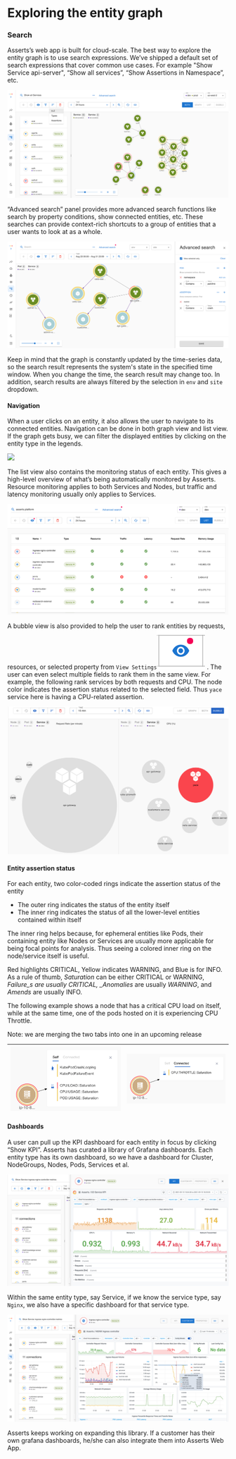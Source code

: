 # Exploring the entity graph

### Search

Asserts’s web app is built for cloud-scale. The best way to explore the entity graph is to use search expressions. We’ve shipped a default set of search expressions that cover common use cases. For example "Show Service api-server", “Show all services”, “Show Assertions in Namespace”, etc.

![](../.gitbook/assets/screen-shot-2021-09-21-at-8.54.42-pm.png)

“Advanced search” panel provides more advanced search functions like search by property conditions, show connected entities, etc. These searches can provide context-rich shortcuts to a group of entities that a user wants to look at as a whole.

![](../.gitbook/assets/screen-shot-2021-09-21-at-8.32.21-pm.png)

Keep in mind that the graph is constantly updated by the time-series data, so the search result represents the system's state in the specified time window. When you change the time, the search result may change too. In addition, search results are always filtered by the selection in `env` and `site` dropdown.

#### Navigation <a id="HowAssertsWorks(WIP)-Navigation"></a>

When a user clicks on an entity, it also allows the user to navigate to its connected entities. Navigation can be done in both graph view and list view. If the graph gets busy, we can filter the displayed entities by clicking on the entity type in the legends.

![](../.gitbook/assets/navigation%20%283%29%20%283%29.gif)

The list view also contains the monitoring status of each entity. This gives a high-level overview of what’s being automatically monitored by Asserts. Resource monitoring applies to both Services and Nodes, but traffic and latency monitoring usually only applies to Services.

![](../.gitbook/assets/screen-shot-2021-09-22-at-12.44.28-am.png)

A bubble view is also provided to help the user to rank entities by requests, resources, or selected property  from `View Settings`![](../.gitbook/assets/screen-shot-2021-09-22-at-1.31.16-am.png) . The user can even select multiple fields to rank them in the same view. For example, the following rank services by both requests and CPU. The node color indicates the assertion status related to the selected field. Thus `yace` service here is having a CPU-related assertion.

![](../.gitbook/assets/1567621144%20%281%29%20%282%29%20%283%29%20%283%29.png)

#### Entity assertion status <a id="HowAssertsWorks(WIP)-Entityassertionstatus"></a>

For each entity, two color-coded rings indicate the assertion status of the entity

* The outer ring indicates the status of the entity itself
* The inner ring indicates the status of all the lower-level entities contained within itself

The inner ring helps because, for ephemeral entities like Pods, their containing entity like Nodes or Services are usually more applicable for being focal points for analysis. Thus seeing a colored inner ring on the node/service itself is useful.

Red highlights CRITICAL, Yellow indicates WARNING, and Blue is for INFO. As a rule of thumb, _Saturation_ can be either CRITICAL or WARNING, _Failure\_s are usually CRITICAL, \_Anomalies_ are usually _WARNING_, and _Amends_ are usually INFO.

The following example shows a node that has a critical CPU load on itself, while at the same time, one of the pods hosted on it is experiencing CPU Throttle.

Note: we are merging the two tabs into one in an upcoming release

| ![](../.gitbook/assets/1562017793%20%281%29%20%281%29.png) | ![](../.gitbook/assets/1562050561.png) |
| :--- | :--- |


#### Dashboards <a id="HowAssertsWorks(WIP)-Dashboards"></a>

A user can pull up the KPI dashboard for each entity in focus by clicking “Show KPI”. Asserts has curated a library of Grafana dashboards. Each entity type has its own dashboard, so we have a dashboard for Cluster, NodeGroups, Nodes,  Pods, Services et al. 

![](../.gitbook/assets/screen-shot-2021-09-22-at-1.12.01-am.png)

Within the same entity type, say Service, if we know the service type, say `Nginx`, we also have a specific dashboard for that service type.

![](../.gitbook/assets/screen-shot-2021-09-22-at-1.12.39-am.png)

Asserts keeps working on expanding this library. If a customer has their own grafana dashboards, he/she can also integrate them into Asserts Web App.

